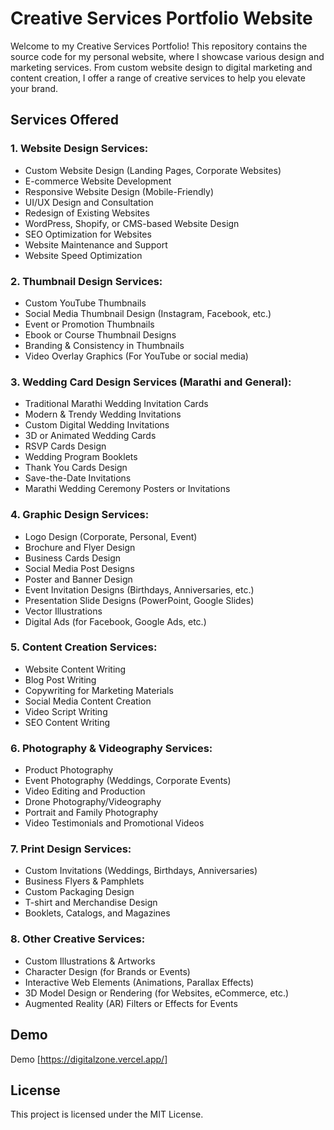 # Creative Services Portfolio Website

Welcome to my Creative Services Portfolio! This repository contains the source code for my personal website, where I showcase various design and marketing services. From custom website design to digital marketing and content creation, I offer a range of creative services to help you elevate your brand.

## Services Offered

### 1. **Website Design Services:**
   - Custom Website Design (Landing Pages, Corporate Websites)
   - E-commerce Website Development
   - Responsive Website Design (Mobile-Friendly)
   - UI/UX Design and Consultation
   - Redesign of Existing Websites
   - WordPress, Shopify, or CMS-based Website Design
   - SEO Optimization for Websites
   - Website Maintenance and Support
   - Website Speed Optimization

### 2. **Thumbnail Design Services:**
   - Custom YouTube Thumbnails
   - Social Media Thumbnail Design (Instagram, Facebook, etc.)
   - Event or Promotion Thumbnails
   - Ebook or Course Thumbnail Designs
   - Branding & Consistency in Thumbnails
   - Video Overlay Graphics (For YouTube or social media)

### 3. **Wedding Card Design Services (Marathi and General):**
   - Traditional Marathi Wedding Invitation Cards
   - Modern & Trendy Wedding Invitations
   - Custom Digital Wedding Invitations
   - 3D or Animated Wedding Cards
   - RSVP Cards Design
   - Wedding Program Booklets
   - Thank You Cards Design
   - Save-the-Date Invitations
   - Marathi Wedding Ceremony Posters or Invitations

### 4. **Graphic Design Services:**
   - Logo Design (Corporate, Personal, Event)
   - Brochure and Flyer Design
   - Business Cards Design
   - Social Media Post Designs
   - Poster and Banner Design
   - Event Invitation Designs (Birthdays, Anniversaries, etc.)
   - Presentation Slide Designs (PowerPoint, Google Slides)
   - Vector Illustrations
   - Digital Ads (for Facebook, Google Ads, etc.)

### 5. **Content Creation Services:**
   - Website Content Writing
   - Blog Post Writing
   - Copywriting for Marketing Materials
   - Social Media Content Creation
   - Video Script Writing
   - SEO Content Writing

### 6. **Photography & Videography Services:**
   - Product Photography
   - Event Photography (Weddings, Corporate Events)
   - Video Editing and Production
   - Drone Photography/Videography
   - Portrait and Family Photography
   - Video Testimonials and Promotional Videos

### 7. **Print Design Services:**
   - Custom Invitations (Weddings, Birthdays, Anniversaries)
   - Business Flyers & Pamphlets
   - Custom Packaging Design
   - T-shirt and Merchandise Design
   - Booklets, Catalogs, and Magazines

### 8. **Other Creative Services:**
   - Custom Illustrations & Artworks
   - Character Design (for Brands or Events)
   - Interactive Web Elements (Animations, Parallax Effects)
   - 3D Model Design or Rendering (for Websites, eCommerce, etc.)
   - Augmented Reality (AR) Filters or Effects for Events

## Demo

Demo [https://digitalzone.vercel.app/]

## License

This project is licensed under the MIT License.
